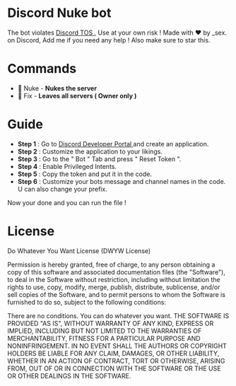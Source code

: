 # Discord Nuke bot
The bot violates [Discord TOS ](https://discord.com/terms), Use at your own risk !
Made with ♥️ by  _sex. on Discord, Add me if you need any help ! Also make sure to star this.

# Commands

- 🤖 Nuke - **Nukes the server**
- 👑 Fix - **Leaves all servers ( Owner only )**

# Guide

- **Step 1** : Go to [Discord Developer Portal ](https://discord.com/developers/) and create an application.
- **Step 2** : Customize the application to your likings.
- **Step 3** : Go to the " Bot " Tab and press " Reset Token ".
- **Step 4** : Enable Privileged Intents.
- **Step 5** : Copy the token and put it in the code.
- **Step 6** : Customize your bots message and channel names in the code. U can also change your prefix.

Now your done and you can run the file !

# License

Do Whatever You Want License (DWYW License)

Permission is hereby granted, free of charge, to any person obtaining a copy of this software and associated documentation files (the "Software"), to deal in the Software without restriction, including without limitation the rights to use, copy, modify, merge, publish, distribute, sublicense, and/or sell copies of the Software, and to permit persons to whom the Software is furnished to do so, subject to the following conditions:

There are no conditions.
You can do whatever you want.
THE SOFTWARE IS PROVIDED "AS IS", WITHOUT WARRANTY OF ANY KIND, EXPRESS OR IMPLIED, INCLUDING BUT NOT LIMITED TO THE WARRANTIES OF MERCHANTABILITY, FITNESS FOR A PARTICULAR PURPOSE AND NONINFRINGEMENT. IN NO EVENT SHALL THE AUTHORS OR COPYRIGHT HOLDERS BE LIABLE FOR ANY CLAIM, DAMAGES, OR OTHER LIABILITY, WHETHER IN AN ACTION OF CONTRACT, TORT OR OTHERWISE, ARISING FROM, OUT OF OR IN CONNECTION WITH THE SOFTWARE OR THE USE OR OTHER DEALINGS IN THE SOFTWARE.
